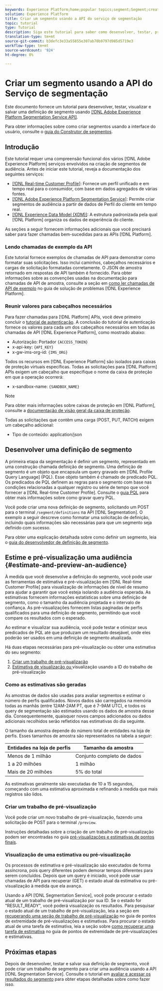```yaml
---
keywords: Experience Platform;home;popular topics;segment;Segment;create segment;segmentation;create a segment;Segmentation Service;
solution: Experience Platform
title: Criar um segmento usando a API do serviço de segmentação
topic: tutorial
type: Tutorial
description: Siga este tutorial para saber como desenvolver, testar, pré-visualização e salvar uma definição de segmento usando a Adobe Experience Platform Segmentation Service API.
translation-type: tm+mt
source-git-commit: b3defc3e33a55855e307ab70b9797d985d5719e3
workflow-type: tm+mt
source-wordcount: '924'
ht-degree: 0%

---
```



# Criar um segmento usando a API do Serviço de segmentação

Este documento fornece um tutorial para desenvolver, testar, visualizar e salvar uma definição de segmento usando [[!DNL Adobe Experience Platform Segmentation Service API]](../api/getting-started.md).

Para obter informações sobre como criar segmentos usando a interface do usuário, consulte o [guia do Construtor de segmentos](../ui/overview.md).

## Introdução

Este tutorial requer uma compreensão funcional dos vários [!DNL Adobe Experience Platform] serviços envolvidos na criação de segmentos de audiência. Antes de iniciar este tutorial, reveja a documentação dos seguintes serviços:

- [[!DNL Real-time Customer Profile]](../../profile/home.md): Fornece um perfil unificado e em tempo real para o consumidor, com base em dados agregados de várias fontes.
- [[!DNL Adobe Experience Platform Segmentation Service]](../home.md): Permite criar segmentos de audiência a partir de dados de Perfil do cliente em tempo real.
- [[!DNL Experience Data Model (XDM)]](../../xdm/home.md): A estrutura padronizada pela qual  [!DNL Platform] organiza os dados de experiência do cliente.

As seções a seguir fornecem informações adicionais que você precisará saber para fazer chamadas bem-sucedidas para as APIs [!DNL Platform].

### Lendo chamadas de exemplo da API

Este tutorial fornece exemplos de chamadas de API para demonstrar como formatar suas solicitações. Isso inclui caminhos, cabeçalhos necessários e cargas de solicitação formatadas corretamente. O JSON de amostra retornado em respostas de API também é fornecido. Para obter informações sobre as convenções usadas na documentação para chamadas de API de amostra, consulte a seção em [como ler chamadas de API de exemplo](../../landing/troubleshooting.md#how-do-i-format-an-api-request) no guia de solução de problemas [!DNL Experience Platform].

### Reunir valores para cabeçalhos necessários

Para fazer chamadas para [!DNL Platform] APIs, você deve primeiro concluir o [tutorial de autenticação](https://www.adobe.com/go/platform-api-authentication-en). A conclusão do tutorial de autenticação fornece os valores para cada um dos cabeçalhos necessários em todas as chamadas de API [!DNL Experience Platform], como mostrado abaixo:

- Autorização: Portador `{ACCESS_TOKEN}`
- x-api-key: `{API_KEY}`
- x-gw-ims-org-id: `{IMS_ORG}`

Todos os recursos em [!DNL Experience Platform] são isolados para caixas de proteção virtuais específicas. Todas as solicitações para [!DNL Platform] APIs exigem um cabeçalho que especifique o nome da caixa de proteção em que a operação ocorrerá:

- x-sandbox-name: `{SANDBOX_NAME}`

>[!NOTE]
>
>Para obter mais informações sobre caixas de proteção em [!DNL Platform], consulte a [documentação de visão geral da caixa de proteção](../../sandboxes/home.md).

Todas as solicitações que contêm uma carga (POST, PUT, PATCH) exigem um cabeçalho adicional:

- Tipo de conteúdo: application/json

## Desenvolver uma definição de segmento

A primeira etapa da segmentação é definir um segmento, representado em uma construção chamada definição de segmento. Uma definição de segmento é um objeto que encapsula um query gravado em [!DNL Profile Query Language] (PQL). Esse objeto também é chamado de predicado PQL. Os predicados de PQL definem as regras para o segmento com base nas condições relacionadas a qualquer registro ou série de tempo que você fornecer a [!DNL Real-time Customer Profile]. Consulte o [guia PQL](../pql/overview.md) para obter mais informações sobre como gravar query PQL.

Você pode criar uma nova definição de segmento, solicitando um POST para o terminal `/segment/definitions` na API [!DNL Segmentation]. O exemplo a seguir descreve como formatar uma solicitação de definição, incluindo quais informações são necessárias para que um segmento seja definido com sucesso.

Para obter uma explicação detalhada sobre como definir um segmento, leia o [guia do desenvolvedor de definição de segmento](../api/segment-definitions.md#create).

## Estime e pré-visualização uma audiência {#estimate-and-preview-an-audience}

À medida que você desenvolve a definição do segmento, você pode usar as ferramentas de estimativa e pré-visualização em [!DNL Real-time Customer Profile] para visualização de informações de nível de resumo para ajudar a garantir que você esteja isolando a audiência esperada. As estimativas fornecem informações estatísticas sobre uma definição de segmento, como o tamanho da audiência projetada e o intervalo de confiança. As pré-visualizações fornecem listas paginadas de perfis qualificados para uma definição de segmento, permitindo que você compare os resultados com o esperado.

Ao estimar e visualizar sua audiência, você pode testar e otimizar seus predicados de PQL até que produzam um resultado desejável, onde eles poderão ser usados em uma definição de segmento atualizada.

Há duas etapas necessárias para pré-visualização ou obter uma estimativa do seu segmento:

1. [Criar um trabalho de pré-visualização](#create-a-preview-job)
2. [Estimativa de visualização ou ](#view-an-estimate-or-preview) visualização usando a ID do trabalho de pré-visualização

### Como as estimativas são geradas

As amostras de dados são usadas para avaliar segmentos e estimar o número de perfis qualificados. Novos dados são carregados na memória todas as manhãs (entre 12AM-2AM PT, que é 7-9AM UTC), e todos os query de segmentação são estimados usando os dados de amostra desse dia. Consequentemente, quaisquer novos campos adicionados ou dados adicionais recolhidos serão refletidos nas estimativas do dia seguinte.

O tamanho da amostra depende do número total de entidades na loja de perfis. Esses tamanhos de amostra são representados na tabela a seguir:

| Entidades na loja de perfis | Tamanho da amostra |
| ------------------------- | ----------- |
| Menos de 1 milhão | Conjunto completo de dados |
| 1 a 20 milhões | 1 milhão |
| Mais de 20 milhões | 5% do total |

As estimativas geralmente são executadas de 10 a 15 segundos, começando com uma estimativa aproximada e refinando à medida que mais registros são lidos.

### Criar um trabalho de pré-visualização

Você pode criar um novo trabalho de pré-visualização, fazendo uma solicitação de POST para o terminal `/preview`.

Instruções detalhadas sobre a criação de um trabalho de pré-visualização podem ser encontradas no guia [pré-visualizações e estimativas de pontos finais](../api/previews-and-estimates.md#create-preview).

### Visualização de uma estimativa ou pré-visualização

Os processos de estimativa e pré-visualização são executados de forma assíncrona, pois query diferentes podem demorar tempos diferentes para serem concluídos. Depois que um query é iniciado, você pode usar chamadas de API para recuperar (GET) o estado atual da estimativa ou pré-visualização à medida que ela avança.

Usando a API [!DNL Segmentation Service], você pode procurar o estado atual de um trabalho de pré-visualização por sua ID. Se o estado for &quot;RESULT_READY&quot;, você poderá visualização os resultados. Para pesquisar o estado atual de um trabalho de pré-visualização, leia a seção em [recuperando uma seção de trabalho de pré-visualização](../api/previews-and-estimates.md#get-preview) no guia de pontos de extremidade de pré-visualizações e estimativas. Para procurar o estado atual de uma tarefa de estimativa, leia a seção sobre [como recuperar uma tarefa de estimativa](../api/previews-and-estimates.md#get-estimate) no guia de pontos de extremidade de pré-visualizações e estimativas.


## Próximas etapas

Depois de desenvolver, testar e salvar sua definição de segmento, você pode criar um trabalho de segmento para criar uma audiência usando a API [!DNL Segmentation Service]. Consulte o tutorial em [avaliar e acessar os resultados do segmento](./evaluate-a-segment.md) para obter etapas detalhadas sobre como fazer isso.